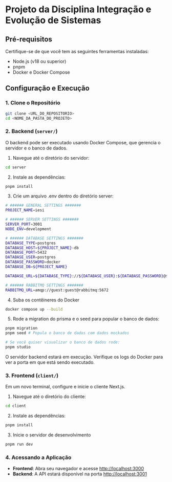 # Projeto da Disciplina Integração e Evolução de Sistemas

## Pré-requisitos

Certifique-se de que você tem as seguintes ferramentas instaladas:
*   Node.js (v18 ou superior)
*   pnpm
*   Docker e Docker Compose

## Configuração e Execução

### 1. Clone o Repositório

```sh
git clone <URL_DO_REPOSITORIO>
cd <NOME_DA_PASTA_DO_PROJETO>
```

### 2. Backend (`server/`)

O backend pode ser executado usando Docker Compose, que gerencia o servidor e o banco de dados.

1. Navegue até o diretório do servidor:
```sh
cd server
```

2. Instale as dependências:
```sh
pnpm install
```

3. Crie um arquivo .env dentro do diretório server:
```sh
# ###### GENERAL SETTINGS #######
PROJECT_NAME=iesi

# ###### SERVER SETTINGS #######
SERVER_PORT=3001
NODE_ENV=development

# ###### DATABASE SETTINGS #######
DATABASE_TYPE=postgres
DATABASE_HOST=${PROJECT_NAME}-db
DATABASE_PORT=5432
DATABASE_USER=postgres
DATABASE_PASSWORD=docker
DATABASE_DB=${PROJECT_NAME}

DATABASE_URL=${DATABASE_TYPE}://${DATABASE_USER}:${DATABASE_PASSWORD}@${DATABASE_HOST}:${DATABASE_PORT}/${DATABASE_DB}

# ###### RABBITMQ SETTINGS #######
RABBITMQ_URL=amqp://guest:guest@rabbitmq:5672
```

4. Suba os contêineres do Docker
```sh
docker compose up --build
```

5. Rode a migration do prisma e o seed para popular o banco de dados:
```sh
pnpm migration
pnpm seed # Popula o banco de dados com dados mockados

# Se você quiser visualizar o banco de dados rode:
pnpm studio
```

O servidor backend estará em execução. Verifique os logs do Docker para ver a porta em que está sendo executado.

### 3. Frontend (`client/`)

Em um novo terminal, configure e inicie o cliente Next.js.

1. Navegue até o diretório do cliente:
```sh
cd client
```

2. Instale as dependências:
```sh
pnpm install
```

3. Inicie o servidor de desenvolvimento
```sh
pnpm run dev
```

### 4. Acessando a Aplicação

*   **Frontend**: Abra seu navegador e acesse [http://localhost:3000](http://localhost:3000)
*   **Backend**: A API estará disponível na porta [http://localhost:3001](http://localhost:3001)
